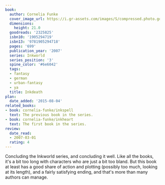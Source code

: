 ```yaml
---
book:
  author: Cornelia Funke
  cover_image_url: https://i.gr-assets.com/images/S/compressed.photo.goodreads.com/books/1327341991l/2325825._SX98_.jpg
  dimensions:
    height: 21.0
  goodreads: '2325825'
  isbn10: '1905294719'
  isbn13: '9781905294718'
  pages: '699'
  publication_year: '2007'
  series: Inkworld
  series_position: '3'
  spine_color: '#6e6042'
  tags:
  - fantasy
  - german
  - urban-fantasy
  - ya
  title: Inkdeath
plan:
  date_added: '2015-08-04'
related_books:
- book: cornelia-funke/inkspell
  text: The previous book in the series.
- book: cornelia-funke/inkheart
  text: The first book in the series.
review:
  date_read:
  - 2007-03-01
  rating: 4
---
```


Concluding the Inkworld series, and concluding it well. Like all the books, it's a bit too long with characters who are
just a bit too bland. But this book at least has a good share of action and plotting (possibly too much, looking at its
length), and a fairly satisfying ending, and that's more than many authors can manage.
